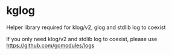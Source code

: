 # kglog
Helper library required for klog/v2, glog and stdlib log to coexist

If you only need klog/v2 and stdlib log to coexist, please use https://github.com/gomodules/logs
